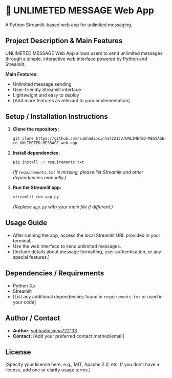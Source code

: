 # 🤖 UNLIMETED MESSAGE Web App

A Python Streamlit-based web app for unlimited messaging.

## Project Description & Main Features

UNLIMETED MESSAGE Web App allows users to send unlimited messages through a simple, interactive web interface powered by Python and Streamlit.

**Main Features:**
- Unlimited message sending
- User-friendly Streamlit interface
- Lightweight and easy to deploy
- [Add more features as relevant to your implementation]

## Setup / Installation Instructions

1. **Clone the repository:**
   ```sh
   git clone https://github.com/subhadipsinha722133/UNLIMETED-MESSAGE-web-app.git
   cd UNLIMETED-MESSAGE-web-app
   ```

2. **Install dependencies:**
   ```sh
   pip install -r requirements.txt
   ```
   *(If `requirements.txt` is missing, please list Streamlit and other dependencies manually.)*

3. **Run the Streamlit app:**
   ```sh
   streamlit run app.py
   ```
   *(Replace `app.py` with your main file if different.)*

## Usage Guide

- After running the app, access the local Streamlit URL provided in your terminal.
- Use the web interface to send unlimited messages.
- [Include details about message formatting, user authentication, or any special features.]

## Dependencies / Requirements

- Python 3.x
- Streamlit
- [List any additional dependencies found in `requirements.txt` or used in your code]

## Author / Contact

- **Author:** [subhadipsinha722133](https://github.com/subhadipsinha722133)
- **Contact:** [Add your preferred contact method/email]

## License

[Specify your license here, e.g., MIT, Apache 2.0, etc. If you don’t have a license, add one or clarify usage terms.]

